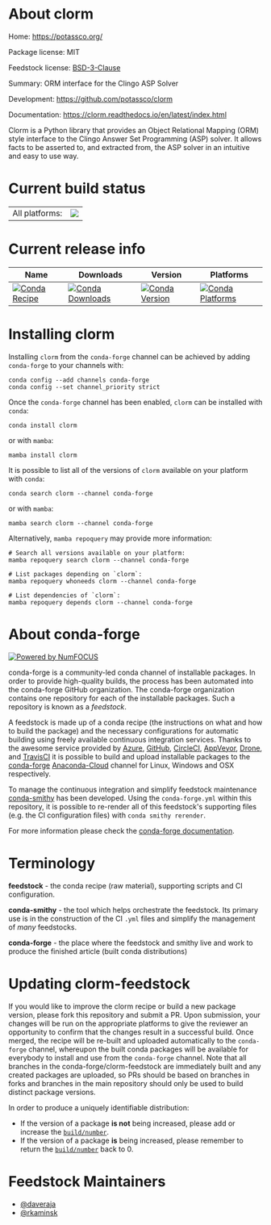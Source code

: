 About clorm
===========

Home: https://potassco.org/

Package license: MIT

Feedstock license: [BSD-3-Clause](https://github.com/conda-forge/clorm-feedstock/blob/main/LICENSE.txt)

Summary: ORM interface for the Clingo ASP Solver

Development: https://github.com/potassco/clorm

Documentation: https://clorm.readthedocs.io/en/latest/index.html

Clorm is a Python library that provides an Object Relational Mapping (ORM)
style interface to the Clingo Answer Set Programming (ASP) solver. It
allows facts to be asserted to, and extracted from, the ASP solver in an
intuitive and easy to use way.


Current build status
====================


<table><tr><td>All platforms:</td>
    <td>
      <a href="https://dev.azure.com/conda-forge/feedstock-builds/_build/latest?definitionId=13082&branchName=main">
        <img src="https://dev.azure.com/conda-forge/feedstock-builds/_apis/build/status/clorm-feedstock?branchName=main">
      </a>
    </td>
  </tr>
</table>

Current release info
====================

| Name | Downloads | Version | Platforms |
| --- | --- | --- | --- |
| [![Conda Recipe](https://img.shields.io/badge/recipe-clorm-green.svg)](https://anaconda.org/conda-forge/clorm) | [![Conda Downloads](https://img.shields.io/conda/dn/conda-forge/clorm.svg)](https://anaconda.org/conda-forge/clorm) | [![Conda Version](https://img.shields.io/conda/vn/conda-forge/clorm.svg)](https://anaconda.org/conda-forge/clorm) | [![Conda Platforms](https://img.shields.io/conda/pn/conda-forge/clorm.svg)](https://anaconda.org/conda-forge/clorm) |

Installing clorm
================

Installing `clorm` from the `conda-forge` channel can be achieved by adding `conda-forge` to your channels with:

```
conda config --add channels conda-forge
conda config --set channel_priority strict
```

Once the `conda-forge` channel has been enabled, `clorm` can be installed with `conda`:

```
conda install clorm
```

or with `mamba`:

```
mamba install clorm
```

It is possible to list all of the versions of `clorm` available on your platform with `conda`:

```
conda search clorm --channel conda-forge
```

or with `mamba`:

```
mamba search clorm --channel conda-forge
```

Alternatively, `mamba repoquery` may provide more information:

```
# Search all versions available on your platform:
mamba repoquery search clorm --channel conda-forge

# List packages depending on `clorm`:
mamba repoquery whoneeds clorm --channel conda-forge

# List dependencies of `clorm`:
mamba repoquery depends clorm --channel conda-forge
```


About conda-forge
=================

[![Powered by
NumFOCUS](https://img.shields.io/badge/powered%20by-NumFOCUS-orange.svg?style=flat&colorA=E1523D&colorB=007D8A)](https://numfocus.org)

conda-forge is a community-led conda channel of installable packages.
In order to provide high-quality builds, the process has been automated into the
conda-forge GitHub organization. The conda-forge organization contains one repository
for each of the installable packages. Such a repository is known as a *feedstock*.

A feedstock is made up of a conda recipe (the instructions on what and how to build
the package) and the necessary configurations for automatic building using freely
available continuous integration services. Thanks to the awesome service provided by
[Azure](https://azure.microsoft.com/en-us/services/devops/), [GitHub](https://github.com/),
[CircleCI](https://circleci.com/), [AppVeyor](https://www.appveyor.com/),
[Drone](https://cloud.drone.io/welcome), and [TravisCI](https://travis-ci.com/)
it is possible to build and upload installable packages to the
[conda-forge](https://anaconda.org/conda-forge) [Anaconda-Cloud](https://anaconda.org/)
channel for Linux, Windows and OSX respectively.

To manage the continuous integration and simplify feedstock maintenance
[conda-smithy](https://github.com/conda-forge/conda-smithy) has been developed.
Using the ``conda-forge.yml`` within this repository, it is possible to re-render all of
this feedstock's supporting files (e.g. the CI configuration files) with ``conda smithy rerender``.

For more information please check the [conda-forge documentation](https://conda-forge.org/docs/).

Terminology
===========

**feedstock** - the conda recipe (raw material), supporting scripts and CI configuration.

**conda-smithy** - the tool which helps orchestrate the feedstock.
                   Its primary use is in the construction of the CI ``.yml`` files
                   and simplify the management of *many* feedstocks.

**conda-forge** - the place where the feedstock and smithy live and work to
                  produce the finished article (built conda distributions)


Updating clorm-feedstock
========================

If you would like to improve the clorm recipe or build a new
package version, please fork this repository and submit a PR. Upon submission,
your changes will be run on the appropriate platforms to give the reviewer an
opportunity to confirm that the changes result in a successful build. Once
merged, the recipe will be re-built and uploaded automatically to the
`conda-forge` channel, whereupon the built conda packages will be available for
everybody to install and use from the `conda-forge` channel.
Note that all branches in the conda-forge/clorm-feedstock are
immediately built and any created packages are uploaded, so PRs should be based
on branches in forks and branches in the main repository should only be used to
build distinct package versions.

In order to produce a uniquely identifiable distribution:
 * If the version of a package **is not** being increased, please add or increase
   the [``build/number``](https://docs.conda.io/projects/conda-build/en/latest/resources/define-metadata.html#build-number-and-string).
 * If the version of a package **is** being increased, please remember to return
   the [``build/number``](https://docs.conda.io/projects/conda-build/en/latest/resources/define-metadata.html#build-number-and-string)
   back to 0.

Feedstock Maintainers
=====================

* [@daveraja](https://github.com/daveraja/)
* [@rkaminsk](https://github.com/rkaminsk/)

